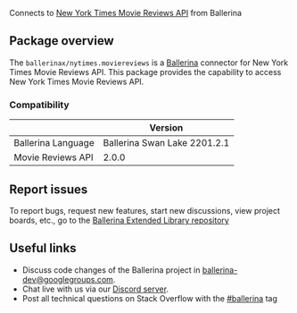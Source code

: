 Connects to [New York Times Movie Reviews API](https://developer.nytimes.com/docs/movie-reviews-api/1/overview) from Ballerina

## Package overview
The `ballerinax/nytimes.moviereviews` is a [Ballerina](https://ballerina.io/) connector for New York Times Movie Reviews API.
This package provides the capability to access New York Times Movie Reviews API.

### Compatibility
|                               | Version                         |
|-------------------------------|---------------------------------|
| Ballerina Language            | Ballerina Swan Lake 2201.2.1      | 
| Movie Reviews API             | 2.0.0                           |

## Report issues
To report bugs, request new features, start new discussions, view project boards, etc., go to the [Ballerina Extended Library repository](https://github.com/ballerina-platform/ballerina-extended-library)

## Useful links
- Discuss code changes of the Ballerina project in [ballerina-dev@googlegroups.com](mailto:ballerina-dev@googlegroups.com).
- Chat live with us via our [Discord server](https://discord.gg/ballerinalang).
- Post all technical questions on Stack Overflow with the [#ballerina](https://stackoverflow.com/questions/tagged/ballerina) tag
